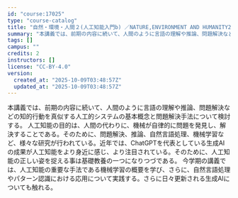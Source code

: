 ```yaml
---
id: "course:17025"
type: "course-catalog"
title: "自然・環境・人間２(人工知能入門b) ／NATURE,ENVIRONMENT AND HUMANITY2(INTRODUCTION TO ARTIFICIAL INTELLIGENCE(B))"
summary: "本講義では、前期の内容に続いて、人間のように言語の理解や推論、問題解決などの知的行動を真似する人工的システムの基本概念と問題解決手法について検討する。 人工知能の目的は、人間の代わりに、機械が自律的に問題を発見し、解決することである。そのた…"
tags: []
campus: ""
credits: 2
instructors: []
license: "CC-BY-4.0"
version:
  created_at: "2025-10-09T03:48:57Z"
  updated_at: "2025-10-09T03:48:57Z"
---
```

本講義では、前期の内容に続いて、人間のように言語の理解や推論、問題解決などの知的行動を真似する人工的システムの基本概念と問題解決手法について検討する。 人工知能の目的は、人間の代わりに、機械が自律的に問題を発見し、解決することである。そのために、問題解決、推論、自然言語処理、機械学習など、様々な研究が行われている。近年では、ChatGPTを代表としている生成AIの成果が人工知能をより身近に感じ、より注目されている。そのために、人工知能の正しい姿を捉える事は基礎教養の一つになりつづである。 今学期の講義では、人工知能の重要な手法である機械学習の概要を学び、さらに、自然言語処理やパターン認識における応用について実践する。さらに日々更新される生成AIについても触れる。
